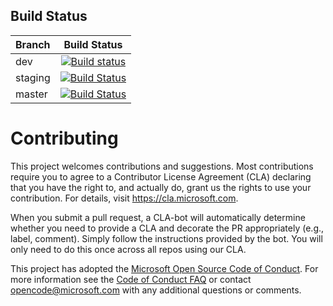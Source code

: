 ## Build Status

| Branch  |                                                                                                                 Build Status                                                                                                                  |
| :------ | :-------------------------------------------------------------------------------------------------------------------------------------------------------------------------------------------------------------------------------------------: |
| dev     |     [![Build status](https://microsoftgarage.visualstudio.com/Intern%20GitHub/_apis/build/status/Adafruit/Intern%20GitHub-CI?branchName=dev)](https://microsoftgarage.visualstudio.com/Intern%20GitHub/_build/latest?definitionId=304&branchName=dev)     |
| staging | [![Build Status](https://microsoftgarage.visualstudio.com/Intern%20GitHub/_apis/build/status/Adafruit/Intern%20GitHub-CI?branchName=staging)](https://microsoftgarage.visualstudio.com/Intern%20GitHub/_build/latest?definitionId=304&branchName=staging) |
| master  |  [![Build Status](https://microsoftgarage.visualstudio.com/Intern%20GitHub/_apis/build/status/Adafruit/Intern%20GitHub-CI?branchName=master)](https://microsoftgarage.visualstudio.com/Intern%20GitHub/_build/latest?definitionId=304&branchName=master)  |

# Contributing

This project welcomes contributions and suggestions.  Most contributions require you to agree to a
Contributor License Agreement (CLA) declaring that you have the right to, and actually do, grant us
the rights to use your contribution. For details, visit https://cla.microsoft.com.

When you submit a pull request, a CLA-bot will automatically determine whether you need to provide
a CLA and decorate the PR appropriately (e.g., label, comment). Simply follow the instructions
provided by the bot. You will only need to do this once across all repos using our CLA.

This project has adopted the [Microsoft Open Source Code of Conduct](https://opensource.microsoft.com/codeofconduct/).
For more information see the [Code of Conduct FAQ](https://opensource.microsoft.com/codeofconduct/faq/) or
contact [opencode@microsoft.com](mailto:opencode@microsoft.com) with any additional questions or comments.
